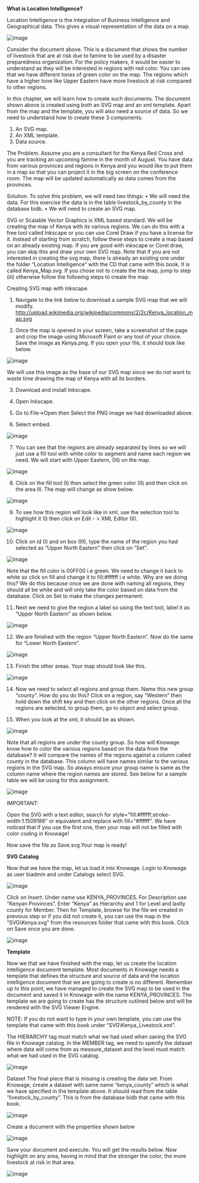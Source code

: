 **What is Location Intelligence?**

Location Intelligence is the integration of Business Intelligence and Geographical data. This gives a visual representation of the data on a map.

![image](https://user-images.githubusercontent.com/5442305/128625566-e3ba2d4d-9667-4235-a879-a4ed09674986.png)

Consider the document above. This is a document that shows the number of livestock that are at risk due to famine to be used by a disaster preparedness organization. For
the policy makers, it would be easier to understand as they will be interested in regions with red color. You can see that we have different tones of green color on the map. The regions which have a higher tone like Upper Eastern have more livestock at risk compared to other regions. 

In this chapter, we will learn how to create such documents. The document shown above is created using both an SVG map and an xml template. Apart from the map and the template, you will also need a source of data. So we need
to understand how to create these 3 components:

1.	An SVG map.
2.	An XML template.
3.	Data source.

The Problem.
Assume you are a consultant for the Kenya Red Cross and you are tracking an upcoming famine in the month of August. You have data from various provinces and regions in Kenya and you would like to put them in a map so that you can project it in the big screen on the conference room. The map will be updated automatically as data comes from the provinces.

Solution.
To solve this problem, we will need two things:
•	We will need the data. For this exercise the data is in the table livestock_by_county in the database bidb.
•	We will need to create an SVG map.

SVG or Scalable Vector Graphics is XML based standard. We will be creating the map of Kenya with its various regions. We can do this with a free tool called Inkscape or you can use Corel Draw if you have a license for it. Instead of starting from scratch, follow these steps to create a map based on an already existing map. If you are good with inkscape or Corel draw, you can skip this and draw your own SVG map. Note that if you are not interested in creating the svg map, there is already an existing one under the folder “Location Intelligence” with the CD that came with this book. It is called Kenya_Map.svg. If you chose not to create the the map, jump to step (iii) otherwise follow the following steps to create the map.

Creating SVG map with Inkscape.

1.	Navigate to the link below to download a sample SVG map that we will modify. http://upload.wikimedia.org/wikipedia/commons/2/2c/Kenya_location_map.svg

2.	Once the map is opened in your screen, take a screenshot of the page and crop the image using Microsoft Paint or any tool of your choice. Save the image as Kenya.png. If you open your file, it should look like below.

 ![image](https://user-images.githubusercontent.com/5442305/128625582-f82c3c07-3159-42e1-b692-8262b2430fb2.png)

We will use this image as the base of our SVG map since we do not want to  waste time drawing the map of Kenya with all its borders.

3.	Download and install Inkscape.

4.	Open Inkscape.

5.	Go to File->Open then Select the PNG image we had downloaded above.

6.	Select embed.

 ![image](https://user-images.githubusercontent.com/5442305/128625586-f7c82370-d283-4012-b129-deded2ccbc49.png)

7.	You can see that the regions are already separated by lines so we will just use a fill tool with white color to segment and name each region we need. We will start with Upper Eastern, (III) on the map.
 
![image](https://user-images.githubusercontent.com/5442305/128625591-b7d59801-5199-4494-bbd2-c19676dc2f50.png)

8.	Click on the fill tool (I) then select the green color (II) and then click on the area III. The map will change as show below.

![image](https://user-images.githubusercontent.com/5442305/128625606-c71cf12f-149f-499f-b0d1-c9cdb5591d9e.png)

9.	To see how this region will look like in xml, use the selection tool to highlight it (I) then click on Edit - > XML Editor (II).

 ![image](https://user-images.githubusercontent.com/5442305/128625613-b3e17d7f-5232-4863-ad74-ffd1cbbc6372.png)

10.	Click on id (I) and on box (III), type the name of the region you had selected as “Upper North Eastern” then click on “Set”.

![image](https://user-images.githubusercontent.com/5442305/128625621-9f90496c-a514-4978-ab7d-1eac33a72aca.png)

Note that the fill color is 00FF00 i.e green. We need to change it back to white so click on fill and change it to fill:#ffffff i.e white. Why are we doing this? We do this because once we are done with naming all regions, they should all be white and will only take the color based on data from the database. Click on Set to make the changes permanent.


11.	Next we need to give the region a label so using the text tool, label it as “Upper North Eastern” as shown below.

 ![image](https://user-images.githubusercontent.com/5442305/128625628-d1e35840-59ac-43f9-8dac-2713e365b7a5.png)

12.	We are finished with the region “Upper North Eastern”. Now do the same for “Lower North Eastern”.

![image](https://user-images.githubusercontent.com/5442305/128625638-f70acb7e-d394-42d2-aa0e-a5cabff89350.png)

 
13.	Finish the other areas. Your map should look like this.

![image](https://user-images.githubusercontent.com/5442305/128625648-2af64787-be73-4ed9-b5ca-7d3c98bc3f79.png)

 
14.	Now we need to select all regions and group them. Name this new group “county”. How do you do this? Click on a region, say “Western” then hold down the shift key and then click on the other regions. Once all the regions are selected, to group them, go to object and select group.


15.	When you look at the xml, it should be as shown.

 ![image](https://user-images.githubusercontent.com/5442305/128625656-85eeccc0-c60a-48f8-b43e-7fb4e242e191.png)

Note that all regions are under the county group. So how will Knowage know how to color the various regions based on the data from the database? It will compare the names of the regions against a column called county in the database. This column will have names similar to the various regions in the SVG map. So always ensure your group name is same as the column name where the region names are stored. See below for a sample table we will be using for this assignment.

![image](https://user-images.githubusercontent.com/5442305/128625661-b1d183d6-bb59-4485-863b-03831ad352fb.png)

IMPORTANT:

Open the SVG with a text editor, search for style="fill:#ffffff;stroke-width:1.1509186" or equivalent and replace with fill="#ffffff". We have noticed that if you use the first one, then your map will not be filled with color coding in Knowage!


Now save the file as Save.svg.Your map is ready!

**SVG Catalog**

Now that we have the map, let us load it into Knowage. Login to Knowage as user biadmin and under Catalogs select SVG.

 ![image](https://user-images.githubusercontent.com/5442305/128625669-5fbbf3ad-7b98-414b-a62a-e0d6dcd9107a.png)

Click on Insert. Under name use KENYA_PROVINCES. For Description use “Kenyan Provinces”.  Enter “Kenya” as Hierarchy and 1 for Level and lastly county for Member. Then for Template, browse for the file we created in previous step or if you did not create it, you can use the map in the “SVG\Kenya.svg”  from the resources folder that came with this book. Click on Save once you are done.

![image](https://user-images.githubusercontent.com/5442305/128625673-248551a7-93db-453b-a3b8-8e901734f6d8.png)
 
**Template**

Now we that we have finished with the map, let us create the location intelligence
document template. Most documents in Knowage needs a template that defines the structure and source of data and the location intelligence document that we are going to create is no different. Remember up to this point, we have managed to create the SVG map to be used in the document and saved it in Knowage with the name KENYA_PROVINCES. The template we are going to create has the structure outlined below and will be rendered with the SVG Viewer Engine.

NOTE: If you do not want to type in your own template, you can use the template that
came with this book under “SVG\Kenya_Livestock.xml”.

The HIERARCHY tag must match what we had used when saving the SVG file in Knowage catalog. In the MEMBER tag, we need to specify the dataset where data will come from as measure_dataset and the level must match what we had used in the SVG catalog.

 ![image](https://user-images.githubusercontent.com/5442305/128625692-96852ab0-b479-413c-ac17-f879ea2799cd.png)
 
Dataset
The final piece that is missing is creating the data set. From Knowage, create a dataset with same name “kenya_county” which is what we have specified in the template above. It should read from the table “livestock_by_county”. This is from the database bidb that came with this book.

![image](https://user-images.githubusercontent.com/5442305/128625696-67bfb257-de74-4045-92bd-8c479033239f.png)

Create a document with the properties shown below

![image](https://user-images.githubusercontent.com/5442305/128625707-a24d8e9f-1c25-41c8-a906-3467d1ae06eb.png)

Save your document and execute. You will get the results below. Now highlight on any area, having in mind that the stronger the color, the more livestock at risk in that area.

![image](https://user-images.githubusercontent.com/5442305/128625714-2e7e9a15-bf03-4bb2-9d12-78261a64dc9b.png)





